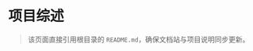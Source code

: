 # 项目综述

> 该页面直接引用根目录的 `README.md`，确保文档站与项目说明同步更新。

<script setup>
import ProjectReadme from '../../README.md'
</script>

<ProjectReadme />



